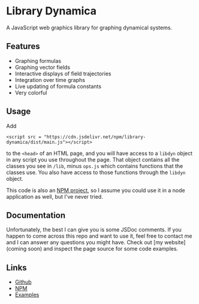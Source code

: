 # Library Dynamica

A JavaScript web graphics library for graphing dynamical systems.

## Features

- Graphing formulas
- Graphing vector fields
- Interactive displays of field trajectories
- Integration over time graphs
- Live updating of formula constants
- Very colorful

## Usage

Add
```
<script src = "https://cdn.jsdelivr.net/npm/library-dynamica/dist/main.js"></script>
```
to the `<head>` of an HTML page, and you will have access to a
`libdyn` object in any script you use throughout the page. That
object contains all the classes you see in `/lib`, minus `ops.js`
which contains functions that the classes use. You also have 
access to those functions through the `libdyn` object.

This code is also an [NPM project](https://www.npmjs.com/package/library-dynamica?activeTab=readme), so I assume you could use it
in a node application as well, but I've never tried.

## Documentation

Unfortunately, the best I can give you is some JSDoc comments.
If you happen to come across this repo and want to use it,
feel free to contact me and I can answer any questions you
might have. Check out [my website](coming soon) and inspect the page source for some code examples.

## Links

- [Github](https://github.com/lucas-danburg/library-dynamica)
- [NPM](https://www.npmjs.com/package/library-dynamica?activeTab=readme)
- [Examples](https://lucasdanb.org/rnd/libdyn.html)
